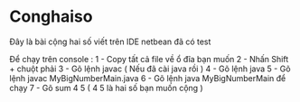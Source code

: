 # Conghaiso
Đây là bài cộng hai số viết trên IDE netbean đã có test 

Để chạy trên console :
  1 - Copy tất cả file về ổ đĩa bạn muốn
  2 - Nhấn Shift + chuột phải 
  3 - Gõ lệnh javac ( Nếu đã cài java rồi )
  4 - Gõ lệnh java 
  5 - Gõ lệnh javac MyBigNumberMain.java
  6 - Gõ lệnh java MyBigNumberMain để chạy 
  7 - Gõ sum 4 5 ( 4 5 là hai số bạn muốn cộng )
  




